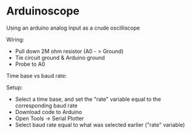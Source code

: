 # Arduinoscope
Using an arduino analog input as a crude oscilliscope

Wiring:
- Pull down 2M ohm resistor (A0 - > Ground)
- Tie circuit ground & Arduino ground
- Probe to A0

Time base vs baud rate:


Setup:
- Select a time base, and set the "rate" variable equal to the corresponding baud rate
- Download code to Arduino
- Open Tools -> Serial Plotter
- Select baud rate equal to what was selected earlier ("rate" variable)
